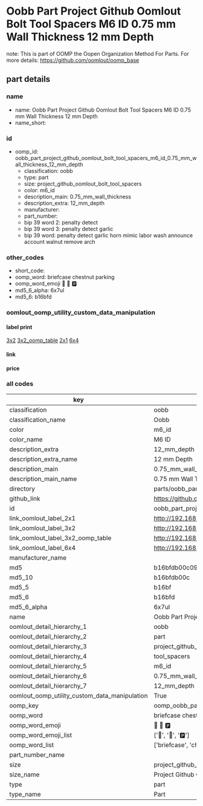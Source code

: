 # Oobb Part Project Github Oomlout Bolt Tool Spacers M6 ID 0.75 mm Wall Thickness 12 mm Depth  

note: This is part of OOMP the Oopen Organization Method For Parts. For more details: https://github.com/oomlout/oomp_base

##  part details
  







### name
* name: Oobb Part Project Github Oomlout Bolt Tool Spacers M6 ID 0.75 mm Wall Thickness 12 mm Depth
* name_short: 
### id
* oomp_id: oobb_part_project_github_oomlout_bolt_tool_spacers_m6_id_0.75_mm_wall_thickness_12_mm_depth
  * classification: oobb
  * type: part
  * size: project_github_oomlout_bolt_tool_spacers
  * color: m6_id
  * description_main: 0.75_mm_wall_thickness
  * description_extra: 12_mm_depth
  * manufacturer: 
  * part_number: 
  * bip 39 word 2: penalty detect
  * bip 39 word 3: penalty detect garlic
  * bip 39 word: penalty detect garlic horn mimic labor wash announce account walnut remove arch

### other_codes
* short_code: 
* oomp_word: briefcase chestnut parking
* oomp_word_emoji :briefcase: :chestnut: :parking:
* md5_6_alpha: 6x7ul
* md5_6: b16bfd






### oomlout_oomp_utility_custom_data_manipulation
#### label print
[3x2](http://192.168.1.245:1112/?label=oomp%206x7ul)
[3x2_oomp_table](http://192.168.1.108:1112/?label=oomp%206x7ul)
[2x1](http://192.168.1.242:1112/?label=oomp%206x7ul)
[6x4](http://192.168.1.55:1112/?label=oomp%206x7ul)    

#### link

                              

#### price







### all codes 
| key | value |  
| --- | --- |  
| classification | oobb |  
| classification_name | Oobb |  
| color | m6_id |  
| color_name | M6 ID |  
| description_extra | 12_mm_depth |  
| description_extra_name | 12 mm Depth |  
| description_main | 0.75_mm_wall_thickness |  
| description_main_name | 0.75 mm Wall Thickness |  
| directory | parts/oobb_part_project_github_oomlout_bolt_tool_spacers_m6_id_0.75_mm_wall_thickness_12_mm_depth |  
| github_link | https://github.com/oomlout/oomlout_oomp_part_src/tree/main/parts/oobb_part_project_github_oomlout_bolt_tool_spacers_m6_id_0.75_mm_wall_thickness_12_mm_depth |  
| id | oobb_part_project_github_oomlout_bolt_tool_spacers_m6_id_0.75_mm_wall_thickness_12_mm_depth |  
| link_oomlout_label_2x1 | http://192.168.1.242:1112/?label=oomp%206x7ul |  
| link_oomlout_label_3x2 | http://192.168.1.245:1112/?label=oomp%206x7ul |  
| link_oomlout_label_3x2_oomp_table | http://192.168.1.108:1112/?label=oomp%206x7ul |  
| link_oomlout_label_6x4 | http://192.168.1.55:1112/?label=oomp%206x7ul |  
| manufacturer_name |  |  
| md5 | b16bfdb00c095eedf14666d8bf8f1d14 |  
| md5_10 | b16bfdb00c |  
| md5_5 | b16bf |  
| md5_6 | b16bfd |  
| md5_6_alpha | 6x7ul |  
| name | Oobb Part Project Github Oomlout Bolt Tool Spacers M6 ID 0.75 mm Wall Thickness 12 mm Depth |  
| oomlout_detail_hierarchy_1 | oobb |  
| oomlout_detail_hierarchy_2 | part |  
| oomlout_detail_hierarchy_3 | project_github_bolt |  
| oomlout_detail_hierarchy_4 | tool_spacers |  
| oomlout_detail_hierarchy_5 | m6_id |  
| oomlout_detail_hierarchy_6 | 0.75_mm_wall_thickness |  
| oomlout_detail_hierarchy_7 | 12_mm_depth |  
| oomlout_oomp_utility_custom_data_manipulation | True |  
| oomp_key | oomp_oobb_part_project_github_oomlout_bolt_tool_spacers_m6_id_0.75_mm_wall_thickness_12_mm_depth |  
| oomp_word | briefcase chestnut parking |  
| oomp_word_emoji | :briefcase: :chestnut: :parking: |  
| oomp_word_emoji_list | [':briefcase:', ':chestnut:', ':parking:'] |  
| oomp_word_list | ['briefcase', 'chestnut', 'parking'] |  
| part_number_name |  |  
| size | project_github_oomlout_bolt_tool_spacers |  
| size_name | Project Github Oomlout Bolt Tool Spacers |  
| type | part |  
| type_name | Part |  
